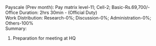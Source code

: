 Payscale (Prev month): Pay matrix level-11; Cell-2; Basic-Rs.69,700/-\
Office Duration: 2hrs 30min - (Official Duty)\
Work Distribution: Research-0%; Discussion-0%; Administration-0%; Others-100%\
Summary:
1. Preparation for meeting at HQ 
